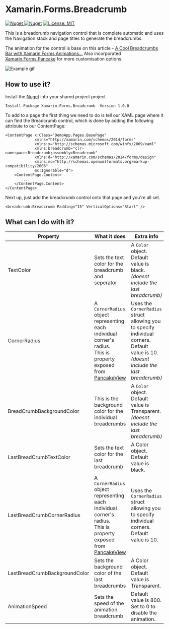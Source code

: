 # Xamarin.Forms.Breadcrumb
[![Nuget](https://img.shields.io/nuget/v/Xamarin.Forms.Breadcrumb) ![Nuget](https://img.shields.io/nuget/dt/Xamarin.Forms.Breadcrumb)](https://www.nuget.org/packages/Xamarin.Forms.Breadcrumb/1.0.0) [![License: MIT](https://img.shields.io/badge/License-MIT-yellow.svg)](https://opensource.org/licenses/MIT)

This is a breadcrumb navigation control that is complete automatic and uses the Navigation stack and page titles to generate the breadcrumbs.

The animation for the control is base on this article - [A Cool Breadcrumbs Bar with Xamarin Forms Animations…](https://theconfuzedsourcecode.wordpress.com/2017/02/04/a-cool-breadcrumbs-bar-with-xamarin-forms-animations/)
Also incorporated [Xamarin.Forms.Pancake](https://github.com/sthewissen/Xamarin.Forms.PancakeView) for more customisation options.

![Example gif](https://github.com/IeuanWalker/Xamarin.Forms.Breadcrumb/blob/master/Example.gif)

## How to use it?
Install the [Nuget](https://www.nuget.org/packages/Xamarin.Forms.Breadcrumb/1.0.0) into your shared project project 
```
Install-Package Xamarin.Forms.Breadcrumb -Version 1.0.0
```

To add to a page the first thing we need to do is tell our XAML page where it can find the Breadcrumb control, which is done by adding the following attribute to our ContentPage:

```xaml
<ContentPage x:Class="DemoApp.Pages.BasePage"
             xmlns="http://xamarin.com/schemas/2014/forms"
             xmlns:x="http://schemas.microsoft.com/winfx/2009/xaml"
             xmlns:breadcrumb="clr-namespace:Breadcrumb;assembly=Breadcrumb"
             xmlns:d="http://xamarin.com/schemas/2014/forms/design"
             xmlns:mc="http://schemas.openxmlformats.org/markup-compatibility/2006"
             mc:Ignorable="d">
    <ContentPage.Content>
        ...
    </ContentPage.Content>
</ContentPage>
```

Next up, just add the breadcrumb control onto that page and you're all set.

```xaml
<breadcrumb:Breadcrumb Padding="15" VerticalOptions="Start" />
```

## What can I do with it?

| Property | What it does | Extra info |
|---|---|---- |
| TextColor | Sets the text color for the breadcrumb and seperator   | A `Color` object. <br> Default value is black. <br>*(doesnt include the last breadcrumb)* |
| CornerRadius | A `CornerRadius` object representing each individual corner's radius. <br> This is property exposed from [PancakeView](https://github.com/sthewissen/Xamarin.Forms.PancakeView) | Uses the `CornerRadius` struct allowing you to specify individual corners. <br> Default value is 10. <br> *(doesnt include the last breadcrumb)* |
| BreadCrumbBackgroundColor | This is the background color for the individual breadcrumbs | A `Color` object. <br> Default value is Transparent. <br> *(doesnt include the last breadcrumb)* |
| LastBreadCrumbTextColor | Sets the text color for the last breadcrumb | A Color object. <br> Default value is black. |
| LastBreadCrumbCornerRadius | A `CornerRadius` object representing each individual corner's radius. <br> This is property exposed from [PancakeView](https://github.com/sthewissen/Xamarin.Forms.PancakeView) | Uses the `CornerRadius` struct allowing you to specify individual corners. <br> Default value is 10. |
| LastBreadCrumbBackgroundColor | Sets the background color of the last breadcrumbs |  A Color object. <br> Default value is Transparent. |
| AnimationSpeed | Sets the speed of the animation breadcrumb | Default value is 800. <br> Set to 0 to disable the animation.



